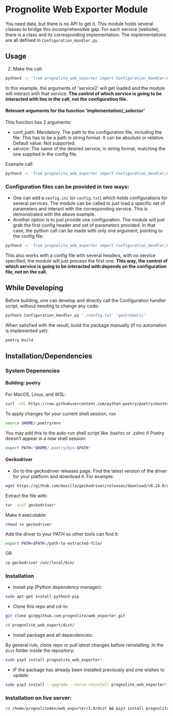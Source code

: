 # Prognolite Web Exporter Module

You need data, but there is no API to get it. This module holds several classes to bridge this incomprehensible gap. For each service (website), there is a class and its corresponding implementation. The implementations are all defined in `Configuration_Handler.py`.

## Usage

2.  Make the call:

```bash
python3 -c 'from prognolite_web_exporter import Configuration_Handler;Configuration_Handler.implementation_selector("./config.txt","service2")'
```

In this example, the arguments of 'service2' will get loaded and the module will interact with that service. **The control of which service is going to be interacted with lies in the call, not the configuration file.**

#### Relevant arguments for the function 'implementation/_selector'
This function has 2 arguments:

- conf_path: Mandatory. The path to the configuration file, including the file. This has to be a path in string format. It can be absolute or relative. Default value: Not supported.
- service: The name of the desired service, in string format, matching the one supplied in the config file.

Example call:

```bash
python3 -c 'from prognolite_web_exporter import Configuration_Handler;Configuration_Handler.implementation_selector("./config.txt","gastromatic")'
```
### Configuration files can be provided in two ways:

- One can add a `config.ini` (or `config.txt`) which holds configurations for several services. The module can be called to just load a specific set of parameters and interact with the corresponding service. This is demonstrated with the above example.
- Another option is to just provide one configuration. The module will just grab the first config header and set of parameters provided. In that case, the python call can be made with only one argument, pointing to the config file:

```bash
python3 -c 'from prognolite_web_exporter import Configuration_Handler;Configuration_Handler.implementation_selector("~/Desktop/config.txt")'
```

This also works with a config file with several headers, with no service specified, the module will just process the first one. **This way, the control of which service is going to be interacted with depends on the configuration file, not on the call.**

## While Developing

Before building, one can develop and directly call the Configuration handler script, without needing to change any code:

```bash
python3 Configuration_Handler.py './config.txt' 'gastromatic'
```
When satisfied with the result, build the package manually (if no automation is implemented yet):

```bash
poetry build
```

## Installation/Dependencies

### System Depenencies

#### Building: poetry

For MacOS, Linux, and WSL:

```bash
curl -sSL https://raw.githubusercontent.com/python-poetry/poetry/master/get-poetry.py | python
```
To apply changes for your current shell session, run

```bash
source $HOME/.poetry/env
```

You may add this to the auto-run shell script like .bashrc or .zshrc if Poetry doesn’t appear in a new shell session:

```bash
export PATH="$HOME/.poetry/bin:$PATH"
```

#### Geckodriver

- Go to the geckodriver releases page. Find the latest version of the driver for your platform and download it. For example:

```bash 
wget https://github.com/mozilla/geckodriver/releases/download/v0.24.0/geckodriver-v0.24.0-linux64.tar.gz
```

Extract the file with:
```bash 
tar -xvzf geckodriver*
``` 

Make it executable:
```bash 
chmod +x geckodriver
``` 

Add the driver to your PATH so other tools can find it:
```bash 
export PATH=$PATH:/path-to-extracted-file/
```

OR
        
```bash 
cp geckodriver /usr/local/bin/
```      

### Installation

- Install pip (Python dependency manager): 

```bash 
sudo apt-get install python3-pip
```

- Clone this repo and cd-in:

```bash 
git clone git@github.com:prognolite/web_exporter.git

cd prognolite_web_export/dist/
```

- Install package and all dependencies:

By general rule, clone repo or pull latest changes before reinstalling.
In the `dist` folder inside the repository:

```bash 
sudo pip3 install prognolite_web_exporter*
```
- IF the package has already been installed previously and one wishes to update:

```bash 
sudo pip3 install --upgrade --force-reinstall prognolite_web_exporter*
```



### Installation on live server:

```bash
cd /home/prognolitedev/web_exporter/1.0/dist && pip3 install prognolite_web_exporter*
```


